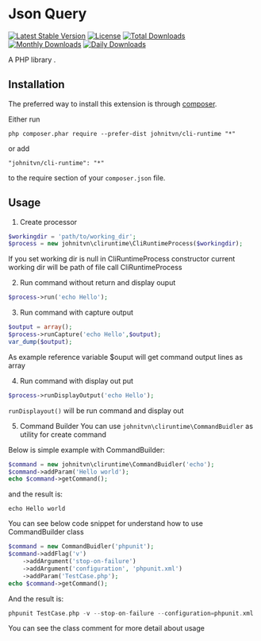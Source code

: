 Json Query
=============
[![Latest Stable Version](https://poser.pugx.org/johnitvn/cli-runtime/v/stable)](https://packagist.org/packages/johnitvn/cli-runtime)
[![License](https://poser.pugx.org/johnitvn/cli-runtime/license)](https://packagist.org/packages/johnitvn/cli-runtime)
[![Total Downloads](https://poser.pugx.org/johnitvn/cli-runtime/downloads)](https://packagist.org/packages/johnitvn/cli-runtime)
[![Monthly Downloads](https://poser.pugx.org/johnitvn/cli-runtime/d/monthly)](https://packagist.org/packages/johnitvn/cli-runtime)
[![Daily Downloads](https://poser.pugx.org/johnitvn/cli-runtime/d/daily)](https://packagist.org/packages/johnitvn/cli-runtime)

A PHP library .


Installation
------------

The preferred way to install this extension is through [composer](http://getcomposer.org/download/).

Either run

```
php composer.phar require --prefer-dist johnitvn/cli-runtime "*"
```

or add

```
"johnitvn/cli-runtime": "*"
```

to the require section of your `composer.json` file.


Usage
-----

1. Create processor

````php
$workingdir = 'path/to/working_dir';
$process = new johnitvn\cliruntime\CliRuntimeProcess($workingdir);
````

If you set working dir is null in CliRuntimeProcess constructor current working dir will be path of file call CliRuntimeProcess

2. Run command without return and display ouput

````php
$process->run('echo Hello');
````

3. Run command with capture output

````php
$output = array();
$process->runCapture('echo Hello',$output);
var_dump($output);
````

As example reference variable $ouput will get command output lines as array 

4. Run command with display out put

````php
$process->runDisplayOutput('echo Hello');
````

`runDisplayout()` will be run command and display out

5. Command Builder
You can use `johnitvn\cliruntime\CommandBuidler` as utility for create command

Below is simple example with CommandBuilder:

````php
$command = new johnitvn\cliruntime\CommandBuidler('echo');
$command->addParam('Hello world');
echo $command->getCommand();
```` 

and the result is:

````
echo Hello world
````

You can see below code snippet for understand how to use CommandBuilder class

````php
$command = new CommandBuidler('phpunit');
$command->addFlag('v')
    ->addArgument('stop-on-failure')
    ->addArgument('configuration', 'phpunit.xml')
    ->addParam('TestCase.php');
echo $command->getCommand();
````

And the result is:

````php
phpunit TestCase.php -v --stop-on-failure --configuration=phpunit.xml
````

You can see the class comment for more detail about usage
